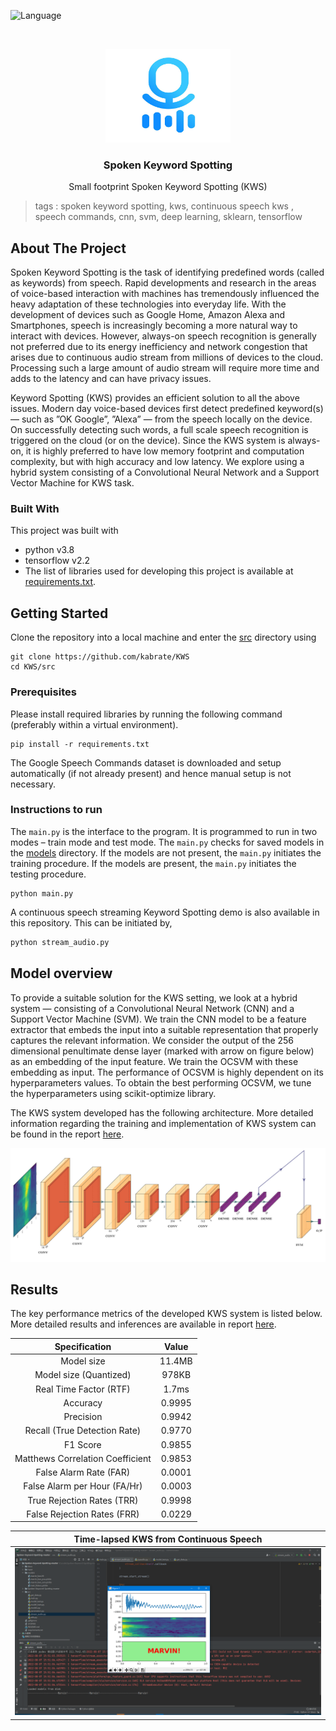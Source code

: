  ![Language](https://img.shields.io/badge/language-python--3.8-blue)

<!-- PROJECT LOGO -->
<br />

<p align="center">
  <a href="https://github.com/kabrate/KWS">
    <img src="docs/results/logo.jpg" alt="Logo" width="200" height="150">
  </a>
  <h3 align="center">Spoken Keyword Spotting</h3>
  <p align="center">
    Small footprint Spoken Keyword Spotting (KWS)
  </p>

</p>

> tags : spoken keyword spotting, kws, continuous speech kws , speech commands, cnn, svm, deep learning, sklearn, tensorflow



<!-- ABOUT THE PROJECT -->
## About The Project

Spoken Keyword Spotting is the task of identifying predefined words (called as keywords) from speech. Rapid developments and research in the areas of voice-based interaction with machines has tremendously influenced the heavy adaptation of these technologies into everyday life. With the development of devices such as Google Home, Amazon Alexa and Smartphones, speech is increasingly becoming a more natural way to interact with devices. However, always-on speech recognition is generally not preferred due to its energy inefficiency and network congestion that arises due to continuous audio stream from millions of devices to the cloud. Processing such a large amount of audio stream will require more time and adds to the latency and can have privacy issues.

Keyword Spotting (KWS) provides an efficient solution to all the above issues. Modern day voice-based devices first detect predefined keyword(s) — such as ”OK Google”, ”Alexa” — from the speech locally on the device. On successfully detecting such words, a full scale speech recognition is triggered on the cloud (or on the device). Since the KWS system is always-on, it is highly preferred to have low memory footprint and computation complexity, but with high accuracy and low latency. We explore using a hybrid system consisting of a Convolutional Neural Network and a Support Vector Machine for KWS task.

### Built With
This project was built with 

* python v3.8
* tensorflow v2.2
* The list of libraries used for developing this project is available at [requirements.txt](requirements.txt).



<!-- GETTING STARTED -->

## Getting Started

Clone the repository into a local machine and enter the [src](src) directory using

```shell
git clone https://github.com/kabrate/KWS
cd KWS/src
```

### Prerequisites

Please install required libraries by running the following command (preferably within a virtual environment).

```shell
pip install -r requirements.txt
```

The Google Speech Commands dataset is downloaded and setup automatically (if not already present) and hence manual setup is not necessary. 

### Instructions to run

The `main.py` is the interface to the program. It is programmed to run in two modes – train mode and test mode. The `main.py` checks for saved models in the [models](models) directory. If the models are not present, the `main.py` initiates the training procedure. If the models are present, the `main.py` initiates the testing procedure.

```shell
python main.py
```

A continuous speech streaming Keyword Spotting demo is also available in this repository. This can be initiated by,   

```sh
python stream_audio.py
```



## Model overview

To provide a suitable solution for the KWS setting, we look at a hybrid system — consisting of a Convolutional Neural Network (CNN) and a Support Vector Machine (SVM). We train the CNN model to be a feature extractor that embeds the input into
a suitable representation that properly captures the relevant information. We consider the output of the 256 dimensional penultimate dense layer (marked with arrow on figure below) as an embedding of the input feature. We train the OCSVM with these embedding as input. The performance of OCSVM is highly dependent on its hyperparameters values. To obtain the best performing OCSVM, we tune the hyperparameters using scikit-optimize library.

The KWS system developed has the following architecture. More detailed information regarding the training and implementation of KWS system can be found in the report [here](docs/report.pdf).

![KWS](./docs/results/kws3.jpg)



<!-- RESULTS -->

## Results

The key performance metrics of the developed KWS system is listed below. More detailed results and inferences are available in report [here](./docs/report.pdf).

| Specification | Value |
| :------------------------------------------: | :-----------------: |
| Model size                                   | 11.4MB           |
| Model size (Quantized)                     | 978KB             |
| Real Time Factor (RTF)        | 1.7ms  |
| Accuracy                                     | 0.9995           |
| Precision                                    | 0.9942           |
| Recall (True Detection Rate)               | 0.9770          |
| F1 Score                         | 0.9855 |
| Matthews Correlation Coefficient | 0.9853 |
| False Alarm Rate (FAR)                     | 0.0001          |
| False Alarm per Hour (FA/Hr)   | 0.0003 |
| True Rejection Rates (TRR)                 | 0.9998          |
| False Rejection Rates (FRR)                | 0.0229           |

| Time-lapsed KWS from Continuous Speech |
| :------------------------------------: |
|    ![SKWS](./docs/results/demo.png)    |









<!-- MARKDOWN LINKS & IMAGES -->
<!-- https://www.markdownguide.org/basic-syntax/#reference-style-links -->

